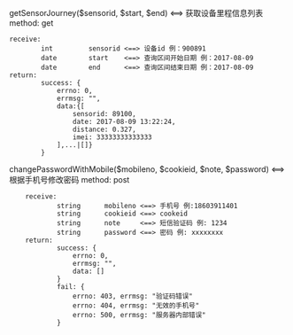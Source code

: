 getSensorJourney($sensorid, $start, $end) <==> 获取设备里程信息列表  method: get

	receive:
			int 		sensorid <==> 设备id 例：900891
			date     	start    <==> 查询区间开始日期 例：2017-08-09
			date		end      <==> 查询区间结束日期 例：2017-08-09
	return: 
			success: { 
				errno: 0, 
				errmsg: "", 
				data:{[
					sensorid: 89100,
					date: 2017-08-09 13:22:24,
					distance: 0.327,
					imei: 33333333333333
				],...|[]} 
			}
			
changePasswordWithMobile($mobileno, $cookieid, $note, $password) <==> 根据手机号修改密码 method: post
	
		receive:
				string		mobileno <==> 手机号 例:18603911401
				string		cookieid <==> cookeid 
				string		note     <==> 短信验证码 例: 1234
				string		password <==> 密码 例: xxxxxxxx
		return:
				success: {
					errno: 0,
					errmsg: "",
					data: []
				}
				fail: {
					errno: 403, errmsg: "验证码错误"
					errno: 404, errmsg: "无效的手机号"
					errno: 500, errmsg: "服务器内部错误"
				}
